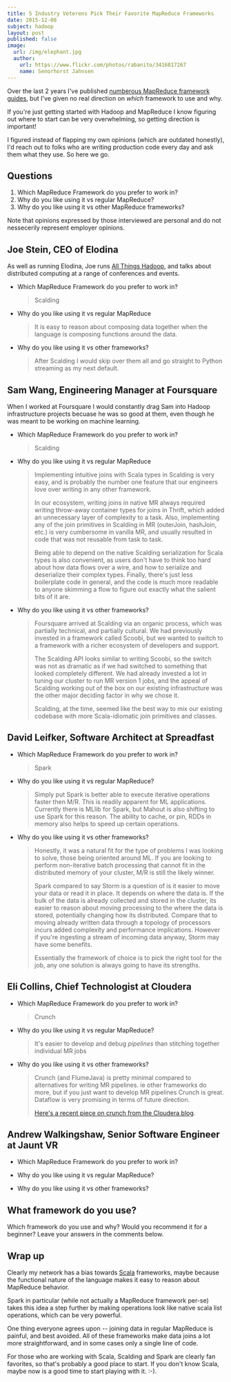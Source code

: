 ```yaml
---
title: 5 Industry Veterens Pick Their Favorite MapReduce Frameworks
date: 2015-12-08
subject: hadoop
layout: post
published: false
image:
  url: /img/elephant.jpg
  author:
    url: https://www.flickr.com/photos/rabanito/3416817267
    name: Senorhorst Jahnsen
---
```



Over the last 2 years I've published [numberous MapReduce framework guides][1], but I've given no real direction on *which* framework to use and why.

If you're just getting started with Hadoop and MapReduce I know figuring out where to start can be very overwhelming, so getting direction is important!

I figured instead of flapping my own opinions (which are outdated honestly), I'd reach out to folks who are writing production code every day and ask them what they use. So here we go.

## Questions

1. Which MapReduce Framework do you prefer to work in?
2. Why do you like using it vs regular MapReduce?
3. Why do you like using it vs other MapReduce frameworks?

Note that opinions expressed by those interviewed are personal and do not nessecerily represent employer opinions.

## Joe Stein, CEO of Elodina

As well as running Elodina, Joe runs [All Things Hadoop](http://allthingshadoop.com/), and talks about distributed computing at a range of conferences and events.

* Which MapReduce Framework do you prefer to work in?

  > Scalding

* Why do you like using it vs regular MapReduce

  > It is easy to reason about composing data together when the language is composing functions around the data.

* Why do you like using it vs other frameworks?

  > After Scalding I would skip over them all and go straight to Python streaming as my next default.

## Sam Wang, Engineering Manager at Foursquare

When I worked at Foursquare I would constantly drag Sam into Hadoop infrastructure projects becuase he was so good at them, even though he was meant to be working on machine learning.

* Which MapReduce Framework do you prefer to work in?

  > Scalding

* Why do you like using it vs regular MapReduce

  > Implementing intuitive joins with Scala types in Scalding is very easy, and is probably the number one feature that our engineers love over writing in any other framework.
  > 
  > 
  > In our ecosystem, writing joins in native MR always required writing throw-away container types for joins in Thrift, which added an unnecessary layer of complexity to a task. Also, implementing any of the join primitives in Scalding in MR (outerJoin, hashJoin, etc.) is very cumbersome in vanilla MR, and usually resulted in code that was not reusable from task to task.
  > 
  > Being able to depend on the native Scalding serialization for Scala types is also convenient, as users don't have to think too hard about how data flows over a wire, and how to serialize and deserialize their complex types. Finally, there's just less boilerplate code in general, and the code is much more readable to anyone skimming a flow to figure out exactly what the salient bits of it are.

* Why do you like using it vs other frameworks?

  > Foursquare arrived at Scalding via an organic process, which was partially technical, and partially cultural. We had previously invested in a framework called Scoobi, but we wanted to switch to a framework with a richer ecosystem of developers and support.
  > 
  > The Scalding API looks similar to writing Scoobi, so the switch was not as dramatic as if we had switched to something that looked completely different. We had already invested a lot in tuning our cluster to run MR version 1 jobs, and the appeal of Scalding working out of the box on our existing infrastructure was the other major deciding factor in why we chose it.
  > 
  > Scalding, at the time, seemed like the best way to mix our existing codebase with more Scala-idiomatic join primitives and classes.


## David Leifker, Software Architect at Spreadfast

* Which MapReduce Framework do you prefer to work in?

  > Spark

* Why do you like using it vs regular MapReduce?

  > Simply put Spark is better able to execute iterative operations faster then M/R. This is readily apparent for ML applications. Currently there is MLlib for Spark, but Mahout is also shifting to use Spark for this reason. The ability to cache, or pin, RDDs in memory also helps to speed up certain operations.


* Why do you like using it vs other frameworks?

  > Honestly, it was a natural fit for the type of problems I was looking to solve, those being oriented around ML. If you are looking to perform non-iterative batch processing that cannot fit in the distributed memory of your cluster, M/R is still the likely winner.
  > 
  > Spark compared to say Storm is a question of is it easier to move your data or read it in place. It depends on where the data is. If the bulk of the data is already collected and stored in the cluster, its easier to reason about moving processing to the where the data is stored, potentially changing how its distributed. Compare that to moving already written data through a topology of processors incurs added complexity and performance implications. However if you're ingesting a stream of incoming data anyway, Storm may have some benefits.
  > 
  > Essentially the framework of choice is to pick the right tool for the job, any one solution is always going to have its strengths.


## Eli Collins, Chief Technologist at Cloudera

* Which MapReduce Framework do you prefer to work in?

  > Crunch

* Why do you like using it vs regular MapReduce?

  >  It's easier to develop and debug _pipelines_ than stitching together individual MR jobs

* Why do you like using it vs other frameworks?

  > Crunch (and FlumeJava) is pretty minimal compared to alternatives for writing MR pipelines. ie other frameworks do more, but if you just want to develop MR pipelines Crunch is great. Dataflow is very promising in terms of future direction.
  > 
  > [Here's a recent piece on crunch from the Cloudera blog][2].


## Andrew Walkingshaw, Senior Software Engineer at Jaunt VR

* Which MapReduce Framework do you prefer to work in?

* Why do you like using it vs regular MapReduce?

* Why do you like using it vs other frameworks?


## What framework do you use?

Which framework do you use and why? Would you recommend it for a beginner? Leave your answers in the comments below.


## Wrap up

Clearly my network has a bias towards [Scala][3] frameworks, maybe because the functional nature of the language makes it easy to reason about MapReduce behavior.

Spark in particular (while not actually a MapReduce framework per-se) takes this idea a step further by making operations look like native scala list operations, which can be very powerful.

One thing everyone agrees upon -- joining data in regular MapReduce is painful, and best avoided. All of these frameworks make data joins a lot more straightforward, and in some cases only a single line of code.

For those who are working with Scala, Scalding and Spark are clearly fan favorites, so that's probably a good place to start. If you don't know Scala, maybe now is a good time to start playing with it. :-).




[1]:http://blog.matthewrathbone.com/2013/01/05/a-quick-guide-to-hadoop-map-reduce-frameworks.html
[2]:http://blog.cloudera.com/blog/2015/02/data-processing-with-apache-crunch-at-spotify/
[3]:http://www.scala-lang.org/